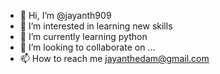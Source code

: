 - 👋 Hi, I’m @jayanth909
- 👀 I’m interested in learning new skills
- 🌱 I’m currently learning python
- 💞️ I’m looking to collaborate on ...
- 📫 How to reach me jayanthedam@gmail.com

<!---
jayanth909/jayanth909 is a ✨ special ✨ repository because its `README.md` (this file) appears on your GitHub profile.
You can click the Preview link to take a look at your changes.
--->
